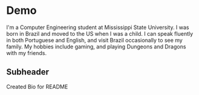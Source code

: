 # Demo

I'm a Computer Engineering student at Mississippi State University. I was born in Brazil and moved
to the US when I was a child. I can speak fluently in both Portuguese and English, and visit Brazil
occasionally to see my family. My hobbies include gaming, and playing Dungeons and Dragons with 
my friends. 

## Subheader

Created Bio for README